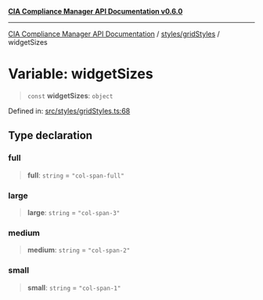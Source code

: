 [**CIA Compliance Manager API Documentation v0.6.0**](../../../README.md)

***

[CIA Compliance Manager API Documentation](../../../modules.md) / [styles/gridStyles](../README.md) / widgetSizes

# Variable: widgetSizes

> `const` **widgetSizes**: `object`

Defined in: [src/styles/gridStyles.ts:68](https://github.com/Hack23/cia-compliance-manager/blob/32fe683007dd7fe1aa6b244d2353e60fab4f51de/src/styles/gridStyles.ts#L68)

## Type declaration

### full

> **full**: `string` = `"col-span-full"`

### large

> **large**: `string` = `"col-span-3"`

### medium

> **medium**: `string` = `"col-span-2"`

### small

> **small**: `string` = `"col-span-1"`
